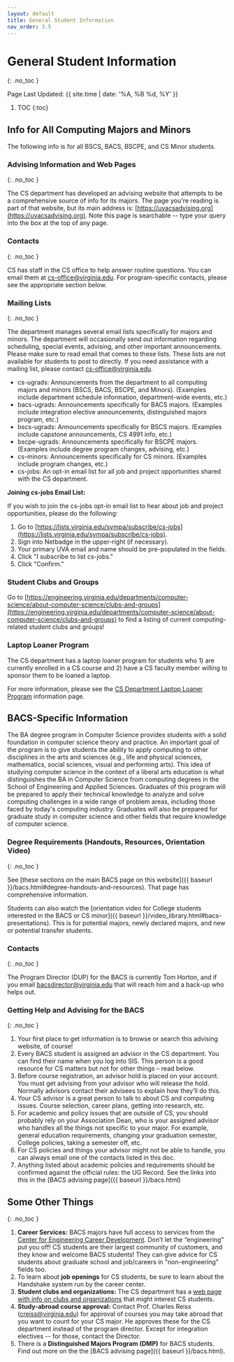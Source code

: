```yaml
---
layout: default
title: General Student Information
nav_order: 3.5
---
```


# General Student Information
{: .no_toc }

Page Last Updated: {{ site.time | date: '%A, %B %d, %Y' }}


1. TOC
{:toc}

## Info for All Computing Majors and Minors

The following info is for all BSCS, BACS, BSCPE, and CS Minor students.

### Advising Information and Web Pages
{: .no_toc }

The CS department has developed an advising website that attempts to be a comprehensive source of info for its majors. The page you're reading is part of that website, but its main address is: [https://uvacsadvising.org](https://uvacsadvising.org). Note this page is searchable -- type your query into the box at the top of any page.

### Contacts
{: .no_toc }

CS has staff in the CS office to help answer routine questions. You can email them at [cs-office@virginia.edu](mailto:cs-office@virginia.edu).  For program-specific contacts, please see the appropriate section below.

### Mailing Lists
{: .no_toc }

The department manages several email lists specifically for majors and minors.  The department will occasionally send out information regarding scheduling, special events, advising, and other important announcements.  Please make sure to read email that comes to these lists.  These lists are not available for students to post to directly.  If you need assistance with a mailing list, please contact [cs-office@virginia.edu](mailto:cs-office@virginia.edu).

* cs-ugrads: Announcements from the department to all computing majors and minors (BSCS, BACS, BSCPE, and Minors).  (Examples include department schedule information, department-wide events, etc.)
* bacs-ugrads: Announcements specifically for BACS majors.  (Examples include integration elective announcements, distinguished majors program, etc.)
* bscs-ugrads: Announcements specifically for BSCS majors.  (Examples include capstone announcements, CS 4991 info, etc.)
* bscpe-ugrads: Announcements specifically for BSCPE majors.  (Examples include degree program changes, advising, etc.)
* cs-minors: Announcements specifically for CS minors.  (Examples include program changes, etc.)
* cs-jobs: An opt-in email list for all job and project opportunities shared with the CS department.

__Joining cs-jobs Email List:__

If you wish to join the cs-jobs opt-in email list to hear about job and project opportunities, please do the following:

1. Go to [https://lists.virginia.edu/sympa/subscribe/cs-jobs](https://lists.virginia.edu/sympa/subscribe/cs-jobs).
2. Sign into Netbadge in the upper-right (if necessary).
3. Your primary UVA email and name should be pre-populated in the fields.
4. Click "I subscribe to list cs-jobs."
5. Click "Confirm."

### Student Clubs and Groups

Go to [https://engineering.virginia.edu/departments/computer-science/about-computer-science/clubs-and-groups](https://engineering.virginia.edu/departments/computer-science/about-computer-science/clubs-and-groups) to find a listing of current computing-related student clubs and groups!

### Laptop Loaner Program

The CS department has a laptop loaner program for students who 1) are currently enrolled in a CS course and 2) have a CS faculty member willing to sponsor them to be loaned a laptop.

For more information, please see the [CS Department Laptop Loaner Program](https://www.cs.virginia.edu/wiki/doku.php?id=cs_laptop_loaner) information page.

## BACS-Specific Information

The BA degree program in Computer Science provides students with a solid foundation in computer science theory and practice. An important goal of the program is to give students the ability to apply computing to other disciplines in the arts and sciences (e.g., life and physical sciences, mathematics, social sciences, visual and performing arts). This idea of studying computer science in the context of a liberal arts education is what distinguishes the BA in Computer Science from computing degrees in the School of Engineering and Applied Sciences. Graduates of this program will be prepared to apply their technical knowledge to analyze and solve computing challenges in a wide range of problem areas, including those faced by today's computing industry. Graduates will also be prepared for graduate study in computer science and other fields that require knowledge of computer science.

### Degree Requirements (Handouts, Resources, Orientation Video)
{: .no_toc }

See [these sections on the main BACS page on this website]({{ baseurl }}/bacs.html#degree-handouts-and-resources). That page has comprehensive information.

Students can also watch the [orientation video for College students interested in the BACS or CS minor]({{ baseurl }}/video_library.html#bacs-presentations). This is for potential majors, newly declared majors, and new or potential transfer students.

### Contacts
{: .no_toc }

The Program Director (DUP) for the BACS is currently Tom Horton, and if you email [bacsdirector@virginia.edu](mailto:bacsdirector@virginia.edu) that will reach him and a back-up who helps out.

### Getting Help and Advising for the BACS
{: .no_toc }

1. Your first place to get information is to browse or search this advising website, of course!
2. Every BACS student is assigned an advisor in the CS department. You can find their name when you log into SIS. This person is a good resource for CS matters but not for other things – read below.
3. Before course registration, an advisor hold is placed on your account. You must get advising from your advisor who will release the hold. Normally advisors contact their advisees to explain how they’ll do this.
4. Your CS advisor is a great person to talk to about CS and computing issues. Course selection, career plans, getting into research, etc.
5. For academic and policy issues that are outside of CS, you should probably rely on your Association Dean, who is your assigned advisor who handles all the things not specific to your major. For example, general education requirements, changing your graduation semester, College policies, taking a semester off, etc.
6. For CS policies and things your advisor might not be able to handle, you can always email one of the contacts listed in this doc. 
7. Anything listed about academic policies and requirements should be confirmed against the official rules: the UG Record.  See the links into this in the [BACS advising page]({{ baseurl }}/bacs.html)

## Some Other Things
{: .no_toc }

1. __Career Services:__  BACS majors have full access to services from the [Center for Engineering Career Development](https://engineering.virginia.edu/about/offices/career-development-center-engineering-career-development). Don’t let the “engineering” put you off!  CS students are their largest community of customers, and they know and welcome BACS students! They can give advice for CS students about graduate school and job/careers in "non-engineering" fields too.
2. To learn about __job openings__ for CS students, be sure to learn about the Handshake system run by the career center.
3. __Student clubs and organizations:__ The CS department has a [web page with info on clubs and organizations](https://engineering.virginia.edu/departments/computer-science/about-computer-science/clubs-and-groups) that might interest CS students. 
4. __Study-abroad course approval:__  Contact Prof. Charles Reiss (creiss@virginia.edu) for approval of courses you may take abroad that you want to count for your CS major. He approves these for the CS department instead of the program director. Except for integration electives -- for those, contact the Director.
5. There is a __Distinguished Majors Program (DMP)__ for BACS students.  Find out more on the the [BACS advising page]({{ baseurl }}/bacs.html).
